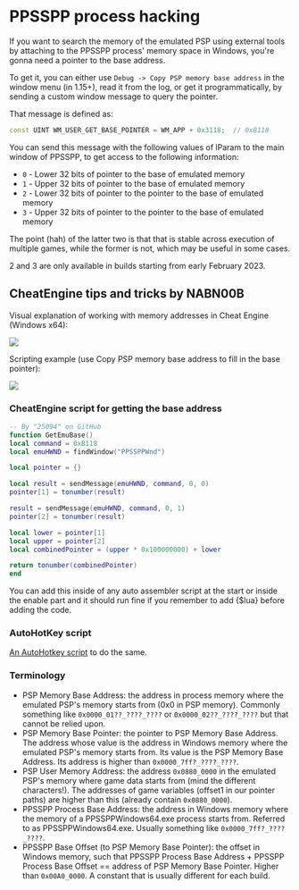 # PPSSPP process hacking

If you want to search the memory of the emulated PSP using external tools by attaching to the PPSSPP process' memory space in Windows, you're gonna need a pointer to the base address.

To get it, you can either use `Debug -> Copy PSP memory base address` in the window menu (in 1.15+),
read it from the log, or get it programmatically, by sending a custom window message to query the pointer.

That message is defined as:

```cpp
const UINT WM_USER_GET_BASE_POINTER = WM_APP + 0x3118;  // 0xB118
```

You can send this message with the following values of lParam to the main window of PPSSPP, to get access to the following information:

* `0` - Lower 32 bits of pointer to the base of emulated memory
* `1` - Upper 32 bits of pointer to the base of emulated memory
* `2` - Lower 32 bits of pointer to the pointer to the base of emulated memory
* `3` - Upper 32 bits of pointer to the pointer to the base of emulated memory

The point (hah) of the latter two is that that is stable across execution of multiple games, while the former is not, which may be useful in some cases.

2 and 3 are only available in builds starting from early February 2023.

## CheatEngine tips and tricks by NABN00B

Visual explanation of working with memory addresses in Cheat Engine (Windows x64):

<img src="/img/process-hacking/PPSSPP_CE.png" />

Scripting example (use Copy PSP memory base address to fill in the base pointer):

<img src="/img/process-hacking/PPSSPP_CE_Pointer_Lua.png" />

### CheatEngine script for getting the base address

```lua
-- By "25094" on GitHub
function GetEmuBase()
local command = 0xB118
local emuHWND = findWindow("PPSSPPWnd")

local pointer = {}

local result = sendMessage(emuHWND, command, 0, 0)
pointer[1] = tonumber(result)

result = sendMessage(emuHWND, command, 0, 1)
pointer[2] = tonumber(result)

local lower = pointer[1]
local upper = pointer[2]
local combinedPointer = (upper * 0x100000000) + lower

return tonumber(combinedPointer)
end
```

You can add this inside of any auto assembler script at the start or inside the enable part and it should run fine if you remember to add {$lua} before adding the code.

### AutoHotKey script

[An AutoHotkey script](https://github.com/NABN00B/AutoHotkey.PPSSPP) to do the same.

### Terminology

* PSP Memory Base Address: the address in process memory where the emulated PSP's memory starts from (0x0 in PSP memory). Commonly something like `0x0000_01??_????_????` or `0x0000_02??_????_????` but that cannot be relied upon.
* PSP Memory Base Pointer: the pointer to PSP Memory Base Address. The address whose value is the address in Windows memory where the emulated PSP's memory starts from. Its value is the PSP Memory Base Address. Its address is higher than `0x0000_7ff?_????_????`.
* PSP User Memory Address: the address `0x0880_0000` in the emulated PSP's memory where game data starts from (mind the different characters!). The addresses of game variables (offset1 in our pointer paths) are higher than this (already contain `0x0880_0000`).
* PPSSPP Process Base Address: the address in Windows memory where the memory of a PPSSPPWindows64.exe process starts from. Referred to as PPSSPPWindows64.exe. Usually something like `0x0000_7ff?_????_????`.
* PPSSPP Base Offset (to PSP Memory Base Pointer): the offset in Windows memory, such that PPSSPP Process Base Address + PPSSPP Process Base Offset == address of PSP Memory Base Pointer. Higher than `0x00A0_0000`. A constant that is usually different for each build.
